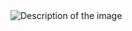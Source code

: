 <!DOCTYPE html>
<html>
<head>
    <title>Hello</title>
</head>
<body>
    <!-- Your content goes here -->
    <img src="[image.jpg](https://fauowlaccess.com/wp-content/uploads/2018/11/FAUArenaHighWide1200.jpg)https://fauowlaccess.com/wp-content/uploads/2018/11/FAUArenaHighWide1200.jpg" alt="Description of the image">
</body>
</html>

